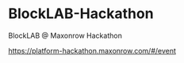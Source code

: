 # BlockLAB-Hackathon
BlockLAB @ Maxonrow Hackathon

https://platform-hackathon.maxonrow.com/#/event
